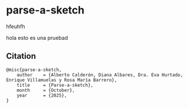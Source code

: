 # parse-a-sketch

hfeuhfh

hola esto es una pruebad
## Citation

```
@misc{parse-a-sketch,
    author    = {Alberto Calderón, Diana Albares, Dra. Eva Hurtado, Enrique Villamuelas y Rosa María Barrero},
    title     = {Parse-a-sketch},
    month     = {October},
    year      = {2025},
}
```
